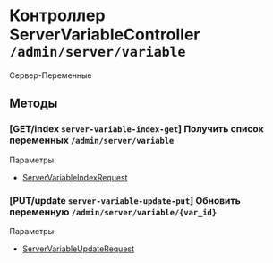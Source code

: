 # Контроллер ServerVariableController `/admin/server/variable`

Сервер-Переменные

## Методы

### [GET/index `server-variable-index-get`] Получить список переменных `/admin/server/variable`

Параметры: 

- [ServerVariableIndexRequest](../OBJECT.md#ServerVariableIndexRequest) 

### [PUT/update `server-variable-update-put`] Обновить переменную `/admin/server/variable/{var_id}`

Параметры: 

- [ServerVariableUpdateRequest](../OBJECT.md#ServerVariableUpdateRequest) 
